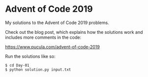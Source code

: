 # Advent of Code 2019

My solutions to the Advent of Code 2019 problems.

Check out the blog post, which explains how the solutions work and includes more comments in the code:

https://www.pucula.com/advent-of-code-2019

Run the solutions like so:

	$ cd Day-01
    $ python solution.py input.txt
